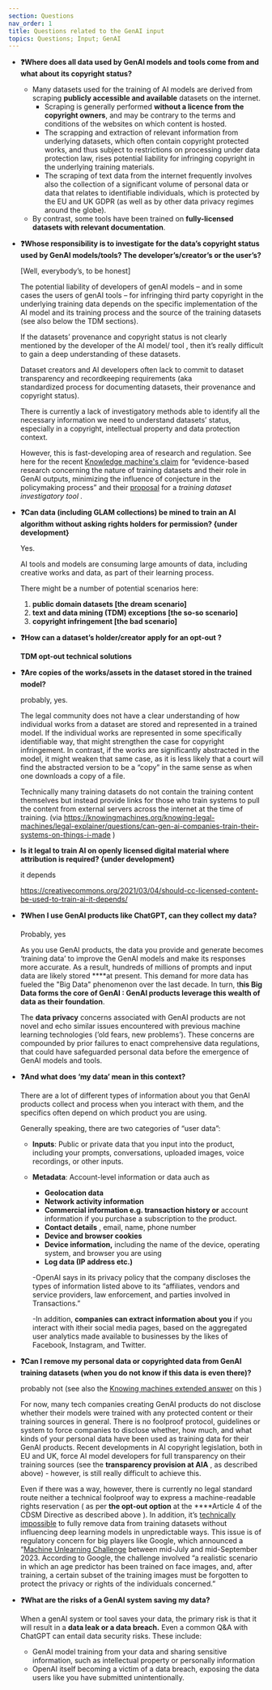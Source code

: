 ```yaml
---
section: Questions 
nav_order: 1
title: Questions related to the GenAI input
topics: Questions; Input; GenAI
---
```



- **❓Where does all data used by GenAI models and tools come from and what about its copyright status?**
    - Many datasets used for the training of AI models are derived from scraping **publicly accessible and available** datasets on the internet.
        - Scraping is generally performed **without a licence from the copyright owners**, and may be contrary to the terms and conditions of the websites on which content is hosted.
        - The scrapping and extraction of relevant information from underlying datasets, which often contain copyright protected works, and thus subject to restrictions on processing under data protection law, rises potential liability for infringing copyright in the underlying training materials.
        - The scraping of text data from the internet frequently involves also the collection of a significant volume of personal data or data that relates to identifiable individuals, which is protected by the EU and UK GDPR (as well as by other data privacy regimes around the globe).
    - By contrast, some tools have been trained on **fully-licensed datasets with relevant documentation**.
- **❓Whose responsibility is to investigate for the data’s copyright status used by GenAI models/tools? The developer’s/creator’s or the user’s?**
    
    [Well, everybody’s, to be honest]
    
    The potential liability of developers of genAI models – and in some cases the users of genAI tools – for infringing third party copyright in the underlying training data depends on the specific implementation of the AI model and its training process and the source of the training datasets (see also below the TDM sections).
    
    If the datasets’ provenance and copyright status is not clearly mentioned by the developer of the AI model/ tool , then it’s really difficult to gain a deep understanding of these datasets.
    
    Dataset creators and AI developers often lack to commit to dataset transparency and recordkeeping requirements (aka standardized process for documenting datasets, their provenance and copyright status).
    
    There is currently a lack of investigatory methods able to identify all the necessary information we need to understand datasets’ status, especially in a copyright, intellectual property and data protection context.
    
    However, this is fast-developing area of research and regulation. See here for the recent [Knowledge machine's claim](https://knowingmachines.org/publications/knowing-legal-machines/essays/USCO-comments) for “evidence-based research concerning the nature of training datasets and their role in GenAI outputs, minimizing the influence of conjecture in the policymaking process” and their [proposal](https://knowingmachines.org/docs/legal_knowing_machines/Knowing_Machines_-_USCO-Comment_10-30-23.pdf) for a *training dataset investigatory tool .*
    
- **❓Can data (including GLAM collections) be mined to train an AI algorithm without asking rights holders for permission? {under development}**
    
    Yes.
    
    AI tools and models are consuming large amounts of data, including creative works and data, as part of their learning process. 
    
    There might be a number of potential scenarios here:
    
    1. **public domain datasets [the dream scenario]**
    2. **text and data mining (TDM) exceptions [the so-so scenario]**
    3. **copyright infringement [the bad scenario]**
    
- **❓How can a dataset’s holder/creator apply for an opt-out ?**
    
    **TDM opt-out technical solutions**
    
- **❓Are copies of the works/assets in the dataset stored in the trained model?**
    
    probably, yes.
    
    The legal community does not have a clear understanding of how individual works from a dataset are stored and represented in a trained model. If the individual works are represented in some specifically identifiable way, that might strengthen the case for copyright infringement. In contrast, if the works are significantly abstracted in the model, it might weaken that same case, as it is less likely that a court will find the abstracted version to be a “copy” in the same sense as when one downloads a copy of a file.
    
    Technically many training datasets do not contain the training content themselves but instead provide links for those who train systems to pull the content from external servers across the internet at the time of training. (via https://knowingmachines.org/knowing-legal-machines/legal-explainer/questions/can-gen-ai-companies-train-their-systems-on-things-i-made )
    
- **Is it legal to train AI on openly licensed digital material where attribution is required? {under development}**
    
    it depends
    
    https://creativecommons.org/2021/03/04/should-cc-licensed-content-be-used-to-train-ai-it-depends/
    
- **❓When I use GenAI products like ChatGPT, can they collect my data?**
    
    Probably, yes
    
    As you use GenAI products, the data you provide and generate becomes ‘training data’ to improve the GenAI models and make its responses more accurate.  As a result, hundreds of millions of prompts and input data are likely stored ****at present. This demand for more data has fueled the "Big Data" phenomenon over the last decade. In turn, t**his Big Data forms the core of GenAI : GenAI products leverage this wealth of data as their foundation**. 
    
    The **data privacy** concerns associated with GenAI products are not novel and echo similar issues encountered with previous machine learning technologies (’old fears, new problems’). These concerns are compounded by prior failures to enact comprehensive data regulations, that could have safeguarded personal data before the emergence of GenAI models and tools.
    
- **❓And what does ‘my data’  mean in this context?**
    
    There are a lot of different types of information about you that GenAI products collect and process when you interact with them, and the specifics often depend on which product you are using.
    
    Generally speaking, there are two categories of “user data”:
    
    - **Inputs**: Public or private data that you input into the product, including your prompts, conversations, uploaded images, voice recordings, or other inputs.
    - **Metadata**: Account-level information or data auch as
        - **Geolocation data**
        - **Network activity information**
        - **Commercial information e.g. transaction history or** account information if you purchase a subscription to the product.
        - **Contact details** , email, name, phone number
        - **Device and browser cookies**
        - **Device information,** including the name of the device, operating system, and browser you are using
        - **Log data (IP address etc.)**
        
        -OpenAI says in its privacy policy that the company discloses the types of information listed above to its “affiliates, vendors and service providers, law enforcement, and parties involved in Transactions.” 
        
        -In addition, **companies can extract information about you** if you interact with itheir social media pages, based on the aggregated user analytics made available to businesses by the likes of Facebook, Instagram, and Twitter.
        
- **❓Can I remove my personal data or copyrighted data from GenAI training datasets (**when you do not know if this data is even there)**?**
    
    
    probably not (see also the [Knowing machines extended answer](https://knowingmachines.org/knowing-legal-machines/legal-explainer/questions/can-i-remove-my-personal-data-from-genai-training-datasets) on this )
    
    For now, many [](https://www.zdnet.com/article/with-gpt-4-openai-opts-for-secrecy-versus-disclosure/)tech companies creating GenAI products do not disclose whether their models were trained with any protected content or their training sources in general. There is no foolproof protocol, guidelines or system to force companies to disclose whether, how much, and what kinds of your personal data have been used as training data for their GenAI products. Recent developments in AI copyright legislation, both in EU and UK, force AI model developers for full transparency on their training sources (see the **transparency provision at AIA** , as described above) - however, is still really difficult to achieve this.
    
    Even if there was a way, however, there is currently no legal standard route neither a technical foolproof way to express a machine-readable rights reservation ( as per **the opt-out option** at the ****Article 4 of the CDSM Directive as described above ). In addition, it’s [technically impossible](https://arxiv.org/pdf/1912.03817.pdf) to fully remove data from training datasets without influencing deep learning models in unpredictable ways. This issue is of regulatory concern for big players like Google, which announced a “[Machine Unlearning Challenge](https://blog.research.google/2023/06/announcing-first-machine-unlearning.html) between mid-July and mid-September 2023. According to Google, the challenge involved “a realistic scenario in which an age predictor has been trained on face images, and, after training, a certain subset of the training images must be forgotten to protect the privacy or rights of the individuals concerned.” 
    
- **❓What are the risks of a GenAI system saving my data?**
    
    When a genAI system or tool saves your data, the primary risk is that it will result in a **data leak or a data breach.** Even a common Q&A with ChatGPT can entail data security risks. These include:
    
    - GenAI model training from your data and sharing sensitive information, such as intellectual property or personally information
    - OpenAI itself becoming a victim of a data breach, exposing the data  users like you have submitted unintentionally.

